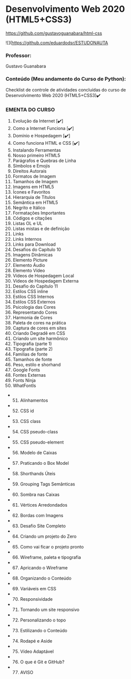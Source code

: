 # Desenvolvimento Web 2020 (HTML5+CSS3)

https://github.com/gustavoguanabara/html-css

![](https://github.com/eduardodsr/ESTUDONAUTA

### Professor:

Gustavo Guanabara

### Conteúdo (Meu andamento do Curso de Python):

 Checklist de controle de atividades concluídas do curso de Desenvolvimento Web 2020 (HTML5+CSS3)✔️

### EMENTA DO CURSO
	
01. Evolução da Internet [✔️]		
02. Como a Internet Funciona [✔️]		
03. Domínio e Hospedagem [✔️]		
04. Como funciona HTML e CSS [✔️]		
05. Instalando Ferramentas		
06. Nosso primeiro HTML5		
07. Parágrafos e Quebras de Linha		
08. Símbolos e Emojis		
09. Direitos Autorais		
10. Formatos de Imagem		
11. Tamanhos de Imagem		
12. Imagens em HTML5		
13. Ícones e Favoritos		
14. Hierarquia de Títulos		
15. Semântica em HTML5		
16. Negrito e Itálico		
17. Formatações Importantes		
18. Códigos e citações		
19. Listas OL e UL		
20. Listas mistas e de definição		
21. Links		
22. Links Internos		
23. Links para Download		
24. Desafios do Capítulo 10		
25. Imagens Dinâmicas		
26. Elemento Picture		
27. Elemento Áudio		
28. Elemento Vídeo		
29. Vídeos de Hospedagem Local		
30. Vídeos de Hospedagem Externa		
31. Desafio do Capítulo 11		
32. Estilos CSS inline		
33. Estilos CSS Internos		
34. Estilos CSS Externos		
35. Psicologia das Cores		
36. Representando Cores		
37. Harmonia de Cores		
38. Paleta de cores na prática		
39. Captura de cores em sites		
40. Criando Degradê em CSS		
41. Criando um site harmônico		
42. Tipografia (parte 1)		
43. Tipografia (parte 2)		
44. Familias de fonte		
45. Tamanhos de fonte		
46. Peso, estilo e shorhand		
47. Google Fonts		
48. Fontes Externas		
49. Fonts Ninja		
50. WhatFontIs		
- 51. Alinhamentos		
- 52. CSS id		
- 53. CSS class		
- 54. CSS pseudo-class		
- 55. CSS pseudo-element		
- 56. Modelo de Caixas		
- 57. Praticando o Box Model		
- 58. Shorthands Úteis		
- 59. Grouping Tags Semânticas		
- 60. Sombra nas Caixas		
- 61. Vértices Arredondados		
- 62. Bordas com Imagens		
- 63. Desafio Site Completo		
- 64. Criando um projeto do Zero		
- 65. Como vai ficar o projeto pronto		
- 66. Wireframe, paleta e tipografia		
- 67. Apricando o Wireframe		
- 68. Organizando o Conteúdo		
- 69. Variáveis em CSS		
- 70. Responsividade		
- 71. Tornando um site responsivo		
- 72. Personalizando o topo		
- 73. Estilizando o Conteúdo		
- 74. Rodapé e Aside		
- 75. Vídeo Adaptável		
- 76. O que é Git e GitHub?		
- 77. AVISO		

